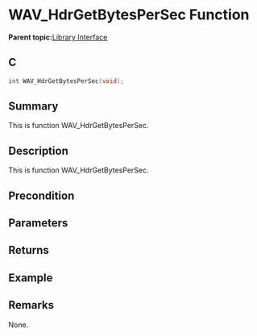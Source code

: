 # WAV\_HdrGetBytesPerSec Function

**Parent topic:**[Library Interface](GUID-CBB1180F-9433-4D55-971B-8F32E2532626.md)

## C

```c
int WAV_HdrGetBytesPerSec(void);
```

## Summary

This is function WAV\_HdrGetBytesPerSec.

## Description

This is function WAV\_HdrGetBytesPerSec.

## Precondition

## Parameters

## Returns

## Example

## Remarks

None.

